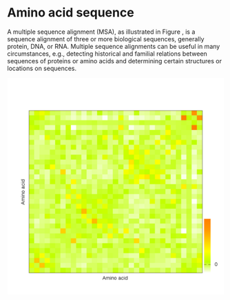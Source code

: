 # Amino acid sequence

A multiple sequence alignment \(MSA\), as illustrated in Figure , is a sequence alignment of three or more biological sequences, generally protein, DNA, or RNA. Multiple sequence alignments can be useful in many circumstances, e.g., detecting historical and familial relations between sequences of proteins or amino acids and determining certain structures or locations on sequences.



![Figure 1. A multiple sequence alignment of N sequences by L positions. As shown, the lines in dark red stand for the conservation of the amino acids at that position, while the bold lines in orange indicate that the amino acids at position i and j are conserved and coupled.](../.gitbook/assets/leriww_estimated_residue_coupling.png)





